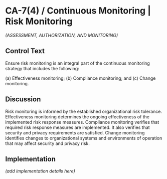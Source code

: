 # CA-7(4) / Continuous Monitoring | Risk Monitoring

_(ASSESSMENT, AUTHORIZATION, AND MONITORING)_

## Control Text

Ensure risk monitoring is an integral part of the continuous monitoring strategy that includes the following:

(a) Effectiveness monitoring;
(b) Compliance monitoring; and
(c) Change monitoring.

## Discussion

Risk monitoring is informed by the established organizational risk tolerance. Effectiveness monitoring determines the ongoing effectiveness of the implemented risk response measures. Compliance monitoring verifies that required risk response measures are implemented. It also verifies that security and privacy requirements are satisfied. Change monitoring identifies changes to organizational systems and environments of operation that may affect security and privacy risk.

## Implementation

_(add implementation details here)_
